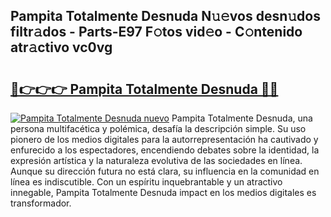 ## Pampita Totalmente Desnuda N𝚞𝚎vos desn𝚞dos filtr𝚊dos - Parts-E97 F𝚘tos vid𝚎o - C𝚘ntenido atr𝚊ctivo vc0vg

# <h2><a href="http://mb605vd.tromn.icu/?c=Pampita+Totalmente+Desnuda">🔗👉👉👉 Pampita Totalmente Desnuda 🔗🔗</a></h2>

[![Pampita Totalmente Desnuda nuevo](https://i.imgur.com/pEAQMta.gif)](http://mb605vd.tromn.icu/?c=Pampita+Totalmente+Desnuda)
Pampita Totalmente Desnuda, una persona multifacética y polémica, desafía la descripción simple. Su uso pionero de los medios digitales para la autorrepresentación ha cautivado y enfurecido a los espectadores, encendiendo debates sobre la identidad, la expresión artística y la naturaleza evolutiva de las sociedades en línea. Aunque su dirección futura no está clara, su influencia en la comunidad en línea es indiscutible. Con un espíritu inquebrantable y un atractivo innegable, Pampita Totalmente Desnuda impact en los medios digitales es transformador.

